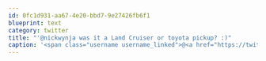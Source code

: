 ```yaml
---
id: 0fc1d931-aa67-4e20-bbd7-9e27426fb6f1
blueprint: text
category: twitter
title: "'@nickwynja was it a Land Cruiser or toyota pickup? :)"
caption: '<span class="username username_linked">@<a href="https://twitter.com/nickwynja" title="Nick Wynja">nickwynja</a></span> was it a Land Cruiser or toyota pickup? :)'
---
```

